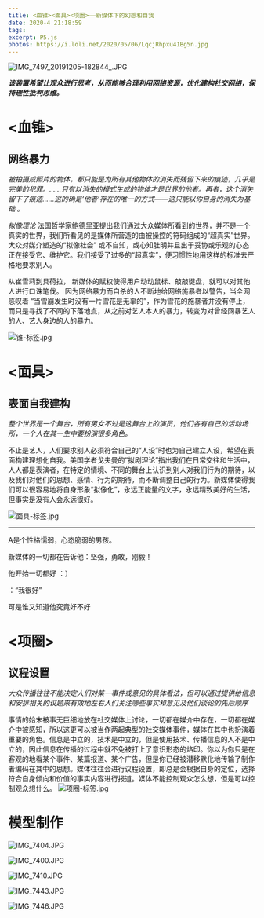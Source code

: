 ```yaml
---
title: <血锥><面具><项圈>——新媒体下的幻想和自我
date: 2020-4 21:18:59
tags:
excerpt: P5.js
photos: https://i.loli.net/2020/05/06/LqcjRhpxu41Bg5n.jpg
---
```


![IMG_7497_20191205-182844_.JPG](https://i.loli.net/2020/05/06/LqcjRhpxu41Bg5n.jpg)

***该装置希望让观众进行思考，从而能够合理利用网络资源，优化建构社交网络，保持理性批判思维。***

# <血锥>
## 网络暴力
*被拍摄成照片的物体，都只能是为所有其他物体的消失而残留下来的痕迹，几乎是完美的犯罪。……只有以消失的模式生成的物体才是世界的他者。再者，这个消失留下了痕迹……这的确是‘他者’存在的唯一的方式——这只能以你自身的消失为基础 。*

*拟像理论*
法国哲学家鲍德里亚提出我们通过大众媒体所看到的世界，并不是一个真实的世界，我们所看见的是媒体所营造的由被操控的符码组成的“超真实”世界。大众对媒介塑造的“拟像社会” 或不自知，或心知肚明并且出于妥协或乐观的心态正在接受它、维护它。我们接受了过多的“超真实”，便习惯性地用这样的标准去严格地要求别人。

从崔雪莉到具荷拉， 新媒体的赋权使得用户动动鼠标、敲敲键盘，就可以对其他人进行口诛笔伐。 因为网络暴力而自杀的人不断地给网络施暴者以警告，当全网感叹着 “当雪崩发生时没有一片雪花是无辜的”，作为雪花的施暴者并没有停止，而只是寻找了不同的下落地点，从之前对艺人本人的暴力，转变为对曾经网暴艺人的人、艺人身边的人的暴力。

![锥-标签.jpg](https://i.loli.net/2020/05/06/t4CSHnhq5fdWAXQ.jpg)

# <面具>
## 表面自我建构
*整个世界是一个舞台，所有男女不过是这舞台上的演员，他们各有自己的活动场所，一个人在其一生中要扮演很多角色。*

不止是艺人，人们要求别人必须符合自己的“人设”时也为自己建立人设，希望在表面构建理想化自我。美国学者戈夫曼的“拟剧理论”指出我们在日常交往和生活中，人人都是表演者，在特定的情境、不同的舞台上认识到别人对我们行为的期待，以及我们对他们的思想、感情、行为的期待，而不断调整自己的行为。新媒体使得我们可以很容易地将自身形象“拟像化”，永远正能量的文字，永远精致美好的生活，但事实是没有人会永远很好。

![面具-标签.jpg](https://i.loli.net/2020/05/06/AGtOyUPmIgnMNuS.jpg)

---
A是个性格懦弱，心态脆弱的男孩。

新媒体的一切都在告诉他：坚强，勇敢，刚毅！

他开始一切都好 ：）

：“我很好”

可是谁又知道他究竟好不好

# <项圈>
## 议程设置
*大众传播往往不能决定人们对某一事件或意见的具体看法，但可以通过提供给信息和安排相关的议题来有效地左右人们关注哪些事实和意见及他们谈论的先后顺序*


事情的始末被事无巨细地放在社交媒体上讨论，一切都在媒介中存在，一切都在媒介中被感知，所以这更可以被当作两起典型的社交媒体事件，媒体在其中也扮演着重要的角色。信息是中立的，技术是中立的，但是使用技术、传播信息的人不是中立的，因此信息在传播的过程中就不免被打上了意识形态的烙印。你以为你只是在客观的地看某个事件、某篇报道、某个广告，但是你已经被潜移默化地传输了制作者编码在其中的思想。媒体往往会进行议程设置，即总是会根据自身的定位，选择符合自身倾向和价值的事实内容进行报道。媒体不能控制观众怎么想，但是可以控制观众想什么。
![项圈-标签.jpg](https://i.loli.net/2020/05/06/adtfUJKYiIoHg1x.jpg)

# 模型制作

![IMG_7404.JPG](https://i.loli.net/2020/05/06/UgLphJDc2ZiNRqK.jpg)

![IMG_7400.JPG](https://i.loli.net/2020/05/06/u4VQyqTlXnecZLg.jpg)

![IMG_7410.JPG](https://i.loli.net/2020/05/06/rYDOAdEqZjotiJK.jpg)

![IMG_7443.JPG](https://i.loli.net/2020/05/06/HnUtD7XTPqlyzSW.jpg)

![IMG_7446.JPG](https://i.loli.net/2020/05/06/ZMPabxdSR7osN5t.jpg)
